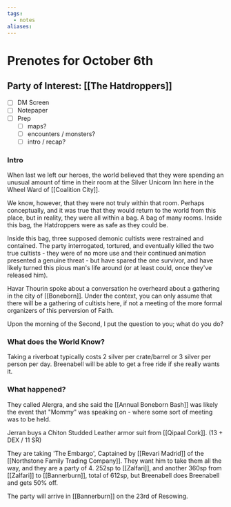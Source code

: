 ```yaml
---
tags:
  - notes
aliases:
---
```


# Prenotes for October 6th
## Party of Interest: [[The Hatdroppers]]
- [ ] DM Screen
- [ ] Notepaper
- [ ] Prep
	- [ ] maps?
	- [ ] encounters / monsters?
	- [ ] intro / recap?

### Intro

When last we left our heroes, the world believed that they were spending an unusual amount of time in their room at the Silver Unicorn Inn here in the Wheel Ward of [[Coalition City]]. 

We know, however, that they were not truly within that room. Perhaps conceptually, and it was true that they would return to the world from this place, but in reality, they were all within a bag. A bag of many rooms. Inside this bag, the Hatdroppers were as safe as they could be. 

Inside this bag, three supposed demonic cultists were restrained and contained. The party interrogated, tortured, and eventually killed the two true cultists - they were of no more use and their continued animation presented a genuine threat - but have spared the one survivor, and have likely turned this pious man's life around (or at least could, once they've released him).

Havar Thourin spoke about a conversation he overheard about a gathering in the city of [[Boneborn]]. Under the context, you can only assume that there will be a gathering of cultists here, if not a meeting of the more formal organizers of this perversion of Faith.

Upon the morning of the Second, I put the question to you; what do you do?

### What does the World Know?

Taking a riverboat typically costs 2 silver per crate/barrel or 3 silver per person per day. Breenabell will be able to get a free ride if she really wants it.

### What happened?

They called Alergra, and she said the [[Annual Boneborn Bash]] was likely the event that "Mommy" was speaking on - where some sort of meeting was to be held.

Jerran buys a Chiton Studded Leather armor suit from [[Qipaal Cork]]. (13 + DEX / 11 SR)

They are taking 'The Embargo', Captained by [[Revari Madrid]] of the [[Northstone Family Trading Company]]. They want him to take them all the way, and they are a party of 4. 252sp to [[Zalfari]], and another 360sp from [[Zalfari]] to [[Bannerburn]], total of 612sp, but Breenabell does Breenabell and gets 50% off.

The party will arrive in [[Bannerburn]] on the 23rd of Resowing.